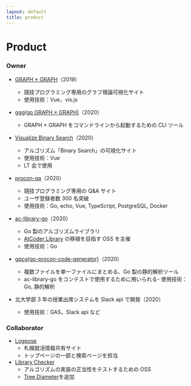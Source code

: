 ```yaml
---
layout: default
title: product
---
```


# Product
### Owner
- [GRAPH × GRAPH](https://hello-world-494ec.firebaseapp.com/)（2019）
    - 競技プログラミング専用のグラフ理論可視化サイト
    - 使用技術：Vue，vis.js
- [ggg(go GRAPH × GRAPH)](https://github.com/monkukui/ggg)（2020）
    - GRAPH × GRAPH をコマンドラインから起動するための CLI ツール
- [Visualize Binary Search](https://visualize-binary-search.firebaseapp.com/#/search-age)（2020）
    - アルゴリズム「Binary Search」の可視化サイト
    - 使用技術：Vue
    - LT 会で使用
- [procon-qa](https://procon-qa.herokuapp.com/#/)（2020）
    - 競技プログラミング専用の Q&A サイト
    - ユーザ登録者数 300 名突破
    - 使用技術：Go, echo, Vue, TypeScript, PostgreSQL, Docker

- [ac-library-go](https://github.com/monkukui/ac-library-go)（2020）
    - Go 製のアルゴリズムライブラリ
    - [AtCoder Library](https://atcoder.jp/posts/517) の移植を目指す OSS を主催
    - 使用技術：Go
- [gpcg(go-procon-code-generator)](https://github.com/monkukui/gpcg)（2020）
    - 複数ファイルを単一ファイルにまとめる、Go 製の静的解析ツール
    - ac-library-go をコンテストで使用するために用いられる- 使用技術：Go, 静的解析

- 北大学部 3 年の授業出席システムを Slack api で開発（2020）
    - 使用技術：GAS，Slack api など

### Collaborator
- [Logpose](https://logpose-13labo.firebaseapp.com/)
    - 札幌就活情報共有サイト
    - トップページの一部と検索ページを担当
- [Library Checker](https://judge.yosupo.jp/)
    - アルゴリズムの実装の正当性をテストするための OSS
    - [Tree Diameter](https://judge.yosupo.jp/problem/tree_diameter)を追加

